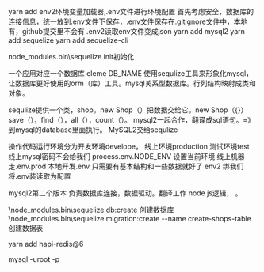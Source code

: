 yarn add  env2环境变量加载器,.env文件进行环境配置
首先考虑安全，数据库的连接信息，统一放到.env文件下保存，.env文件保存在.gitignore文件中，本地有，github提交里不会有   .env2读取env文件变成json
yarn add  mysql2
yarn add sequelize
yarn add sequelize-cli

node_modules\.bin\sequelize init初始化



一个应用对应一个数据库 eleme DB_NAME
使用sequlize工具来形象化mysql，让数据库更好使用的orm（库）工具。mysql关系型数据库。行列结构映射成类和对象。

sequlize提供一个类，shop。new Shop（）把数据交给它。new Shop（{}）
save（），find（），all（），count（）。
mysql2一起合作，翻译成sql语句。=》到mysql的database里面执行。
MySQL2交给sequlize


操作代码运行环境分为开发环境develope， 线上环境production 测试环境test  线上mysql密码不会给我们
process.env.NODE_ENV 设置当前环境
线上机器走.env.prod
本地开发.env 只需要有基本结构和一些数据就好了
env2 绑我们将.env装读取为配置



mysql2第二个版本 负责数据库连接，数据驱动。翻译工作
node js逻辑，
。

\node_modules\.bin\sequelize db:create 创建数据库
\node_modules\.bin\sequelize migration:create --name create-shops-table 创建数据表


yarn add hapi-redis@6

mysql -uroot -p